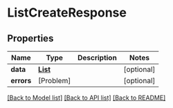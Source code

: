 # ListCreateResponse

## Properties
Name | Type | Description | Notes
------------ | ------------- | ------------- | -------------
**data** | [**List**](List.md) |  | [optional] 
**errors** | [Problem] |  | [optional] 

[[Back to Model list]](../README.md#documentation-for-models) [[Back to API list]](../README.md#documentation-for-api-endpoints) [[Back to README]](../README.md)


